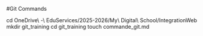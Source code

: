 #Git Commands


cd OneDrive\ -\ EduServices/2025-2026/My\ Digital\ School/IntegrationWeb
mkdir git_training
cd git_training
touch commande_git.md